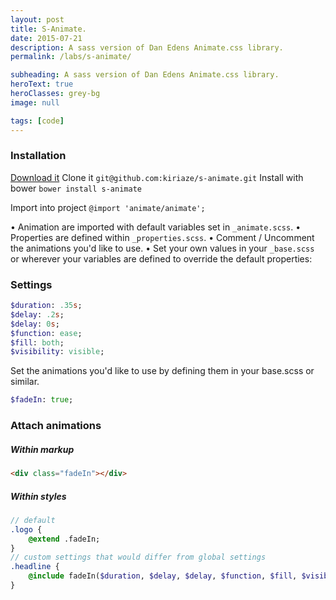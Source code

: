 ```yaml
---
layout: post
title: S-Animate.
date: 2015-07-21
description: A sass version of Dan Edens Animate.css library.
permalink: /labs/s-animate/

subheading: A sass version of Dan Edens Animate.css library.
heroText: true
heroClasses: grey-bg
image: null

tags: [code]
---
```


### Installation

[Download it](http://github.com/kiriaze/s-animate)
Clone it `git@github.com:kiriaze/s-animate.git`
Install with bower `bower install s-animate`

Import into project `@import 'animate/animate';`

• Animation are imported with default variables set in `_animate.scss`.
• Properties are defined within `_properties.scss`.
• Comment / Uncomment the animations you'd like to use.
• Set your own values in your `_base.scss` or wherever your variables are defined to override the default properties:

### Settings
~~~ sass
$duration: .35s;
$delay: .2s;
$delay: 0s;
$function: ease;
$fill: both;
$visibility: visible;
~~~

Set the animations you'd like to use by defining them in your base.scss or similar.

~~~ sass
$fadeIn: true;
~~~

### Attach animations

##### Within markup

~~~ html
<div class="fadeIn"></div>
~~~

##### Within styles

~~~ sass
// default
.logo {
	@extend .fadeIn;
}
// custom settings that would differ from global settings
.headline {
	@include fadeIn($duration, $delay, $delay, $function, $fill, $visibility);
}
~~~
